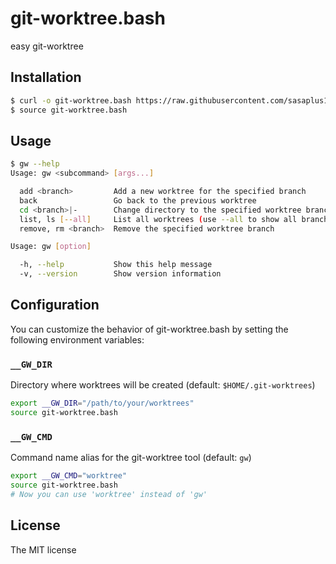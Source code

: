 # git-worktree.bash

easy git-worktree

## Installation

```bash
$ curl -o git-worktree.bash https://raw.githubusercontent.com/sasaplus1/git-worktree.bash/main/git-worktree.bash
$ source git-worktree.bash
```

## Usage

```bash
$ gw --help
Usage: gw <subcommand> [args...]

  add <branch>         Add a new worktree for the specified branch
  back                 Go back to the previous worktree
  cd <branch>|-        Change directory to the specified worktree branch
  list, ls [--all]     List all worktrees (use --all to show all branches)
  remove, rm <branch>  Remove the specified worktree branch

Usage: gw [option]

  -h, --help           Show this help message
  -v, --version        Show version information
```

## Configuration

You can customize the behavior of git-worktree.bash by setting the following environment variables:

### `__GW_DIR`

Directory where worktrees will be created (default: `$HOME/.git-worktrees`)

```bash
export __GW_DIR="/path/to/your/worktrees"
source git-worktree.bash
```

### `__GW_CMD`

Command name alias for the git-worktree tool (default: `gw`)

```bash
export __GW_CMD="worktree"
source git-worktree.bash
# Now you can use 'worktree' instead of 'gw'
```

## License

The MIT license
